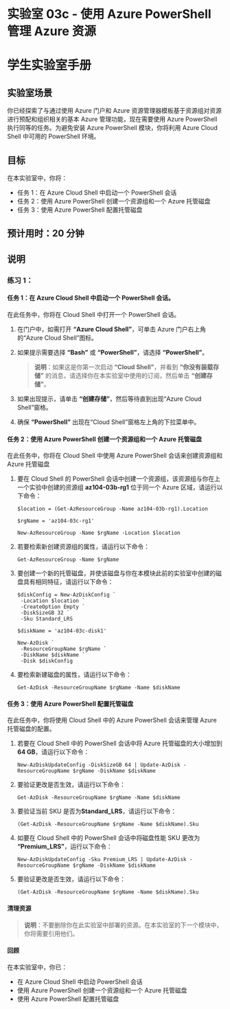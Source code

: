 ﻿---
lab:
    title: '03c - 使用 Azure PowerShell 管理 Azure 资源'
    module: '模块 03 - Azure 管理'
---

# 实验室 03c - 使用 Azure PowerShell 管理 Azure 资源
# 学生实验室手册

## 实验室场景

你已经探索了与通过使用 Azure 门户和 Azure 资源管理器模板基于资源组对资源进行预配和组织相关的基本 Azure 管理功能，现在需要使用 Azure PowerShell 执行同等的任务。为避免安装 Azure PowerShell 模块，你将利用 Azure Cloud Shell 中可用的 PowerShell 环境。

## 目标

在本实验室中，你将：

+ 任务 1：在 Azure Cloud Shell 中启动一个 PowerShell 会话
+ 任务 2：使用 Azure PowerShell 创建一个资源组和一个 Azure 托管磁盘
+ 任务 3：使用 Azure PowerShell 配置托管磁盘

## 预计用时：20 分钟

## 说明

### 练习 1：

#### 任务 1：在 Azure Cloud Shell 中启动一个 PowerShell 会话。

在此任务中，你将在 Cloud Shell 中打开一个 PowerShell 会话。 

1. 在门户中，如需打开 **“Azure Cloud Shell”**，可单击 Azure 门户右上角的“Azure Cloud Shell”图标。

1. 如果提示需要选择 **“Bash”** 或 **“PowerShell”**，请选择 **“PowerShell”**。 

    >**说明**：如果这是你第一次启动 **“Cloud Shell”**，并看到 **“你没有装载存储”** 的消息，请选择你在本实验室中使用的订阅，然后单击 **“创建存储”**。 

1. 如果出现提示，请单击 **“创建存储”**，然后等待直到出现“Azure Cloud Shell”窗格。 

1. 确保 **“PowerShell”** 出现在“Cloud Shell”窗格左上角的下拉菜单中。

#### 任务 2：使用 Azure PowerShell 创建一个资源组和一个 Azure 托管磁盘

在此任务中，你将在 Cloud Shell 中使用 Azure PowerShell 会话来创建资源组和 Azure 托管磁盘

1. 要在 Cloud Shell 的 PowerShell 会话中创建一个资源组，该资源组与你在上一个实验中创建的资源组 **az104-03b-rg1** 位于同一个 Azure 区域，请运行以下命令：

   ```pwsh
   $location = (Get-AzResourceGroup -Name az104-03b-rg1).Location

   $rgName = 'az104-03c-rg1'

   New-AzResourceGroup -Name $rgName -Location $location
   ```
1. 若要检索新创建资源组的属性，请运行以下命令：

   ```pwsh
   Get-AzResourceGroup -Name $rgName
   ```
1. 要创建一个新的托管磁盘，并使该磁盘与你在本模块此前的实验室中创建的磁盘具有相同特征，请运行以下命令：

   ```pwsh
   $diskConfig = New-AzDiskConfig `
    -Location $location `
    -CreateOption Empty `
    -DiskSizeGB 32 `
    -Sku Standard_LRS

   $diskName = 'az104-03c-disk1'

   New-AzDisk `
    -ResourceGroupName $rgName `
    -DiskName $diskName `
    -Disk $diskConfig
   ```

1. 要检索新建磁盘的属性，请运行以下命令：

   ```pwsh
   Get-AzDisk -ResourceGroupName $rgName -Name $diskName
   ```

#### 任务 3：使用 Azure PowerShell 配置托管磁盘

在此任务中，你将使用 Cloud Shell 中的 Azure PowerShell 会话来管理 Azure 托管磁盘的配置。 

1. 若要在 Cloud Shell 中的 PowerShell 会话中将 Azure 托管磁盘的大小增加到 **64 GB**，请运行以下命令：

   ```pwsh
   New-AzDiskUpdateConfig -DiskSizeGB 64 | Update-AzDisk -ResourceGroupName $rgName -DiskName $diskName
   ```

1. 要验证更改是否生效，请运行以下命令：

   ```pwsh
   Get-AzDisk -ResourceGroupName $rgName -Name $diskName
   ```

1. 要验证当前 SKU 是否为**Standard_LRS**，请运行以下命令：

   ```pwsh
   (Get-AzDisk -ResourceGroupName $rgName -Name $diskName).Sku
   ```

1. 如要在 Cloud Shell 中的 PowerShell 会话中将磁盘性能 SKU 更改为 **“Premium_LRS”**，运行以下命令：

   ```pwsh
   New-AzDiskUpdateConfig -Sku Premium_LRS | Update-AzDisk -ResourceGroupName $rgName -DiskName $diskName
   ```

1. 要验证更改是否生效，请运行以下命令：

   ```pwsh
   (Get-AzDisk -ResourceGroupName $rgName -Name $diskName).Sku
   ```

#### 清理资源

   >**说明**：不要删除你在此实验室中部署的资源。在本实验室的下一个模块中，你将需要引用他们。

#### 回顾

在本实验室中，你已：

- 在 Azure Cloud Shell 中启动 PowerShell 会话
- 使用 Azure PowerShell 创建一个资源组和一个 Azure 托管磁盘
- 使用 Azure PowerShell 配置托管磁盘